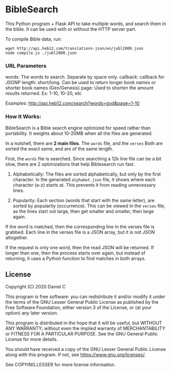 # BibleSearch
This Python program + Flask API to take multiple words, and search them in the bible.
It can be used with or without the HTTP server part.

To compile Bible data, run:
```
wget http://api.heb12.com/translations-json/en/jubl2000.json
node compile.js ./jubl2000.json
```

### URL Parameters
words: The words to search. Separate by space only.
callback: callback for JSONP
length: short/long. Can be used to return longer book names or shorter book names (Gen/Genesis)
page: Used to shorten the amount results returned. Ex: 1-10, 10-20, etc

Examples:
http://api.heb12.com/search?words=god&page=1-10

### How It Works:

BibleSearch is a Bible search engine optimized for speed rather than portability.
It weights about 10-20MB when all the files are generated.

In a nutshell, there are **2 main files**. The `words` file, and the `verses`
Both are sorted the exact same, and are of the same length.



First, the `words` file is searched. Since searching a 12k line file can be a
bit slow, there are 2 optimizations that help Biblesearch run fast.

1. Alphabetically:
The files are sorted alphabetically, but only by the first character. In
the generated `alphabet.json` file, it shows where each character (a-z) starts at.
This prevents it from reading unnecessary lines.

2. Popularity:
Each section (words that start with the same letter), are sorted by
popularity (occurrence). This can be viewed in the `verses` file, as
the lines start out large, then get smaller and smaller, then large again.


If the word is matched, then the corresponding line in the verses file is
grabbed. Each line in the verses file is a JSON array, but it is not JSON altogether.

If the request is only one word, then the read JSON will be returned. If longer than one,
then the process starts over again, but instead of returning,
it uses a Python function to find matches in both arrays.

## License

Copyright (C) 2020 Daniel C

This program is free software: you can redistribute it and/or modify
it under the terms of the GNU Lesser General Public License as published by
the Free Software Foundation, either version 3 of the License, or
(at your option) any later version.

This program is distributed in the hope that it will be useful,
but WITHOUT ANY WARRANTY; without even the implied warranty of
MERCHANTABILITY or FITNESS FOR A PARTICULAR PURPOSE.  See the
GNU General Public License for more details.

You should have received a copy of the GNU Lesser General Public License
along with this program.  If not, see <https://www.gnu.org/licenses/>.

See COPYING.LESSER for more license information.
